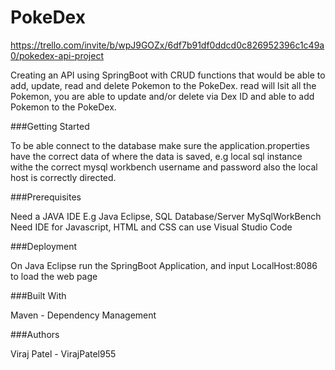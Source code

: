 # PokeDex

https://trello.com/invite/b/wpJ9GOZx/6df7b91df0ddcd0c826952396c1c49a0/pokedex-api-project

Creating an API using SpringBoot with CRUD functions that would be able to add, update, read and delete Pokemon to the PokeDex.
read will lsit all the Pokemon, you are able to update and/or delete via Dex ID and able to add Pokemon to the PokeDex.

###Getting Started

To be able  connect to the database make sure the application.properties have the correct data of where the data is saved,
e.g local sql instance withe the correct mysql workbench username and password also the local host is correctly directed.

###Prerequisites

Need a JAVA IDE E.g Java Eclipse, SQL Database/Server MySqlWorkBench
Need IDE for Javascript, HTML and CSS can use Visual Studio Code

###Deployment

On Java Eclipse run the SpringBoot Application, and input LocalHost:8086 to load the web page

###Built With

Maven - Dependency Management

###Authors

Viraj Patel - VirajPatel955
